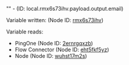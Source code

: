"" - (ID: local.rmx6s73ihv.payload.output.email)

Variable written:
 (Node ID: [rmx6s73ihv](../nodes/rmx6s73ihv.md))

Variable reads:
* PingOne (Node ID: [2ernrgqxzb](../nodes/2ernrgqxzb.md))
* Flow Connector (Node ID: [eht5fkf5yz](../nodes/eht5fkf5yz.md))
* Node (Node ID: [wuhst17m2s](../nodes/wuhst17m2s.md))
